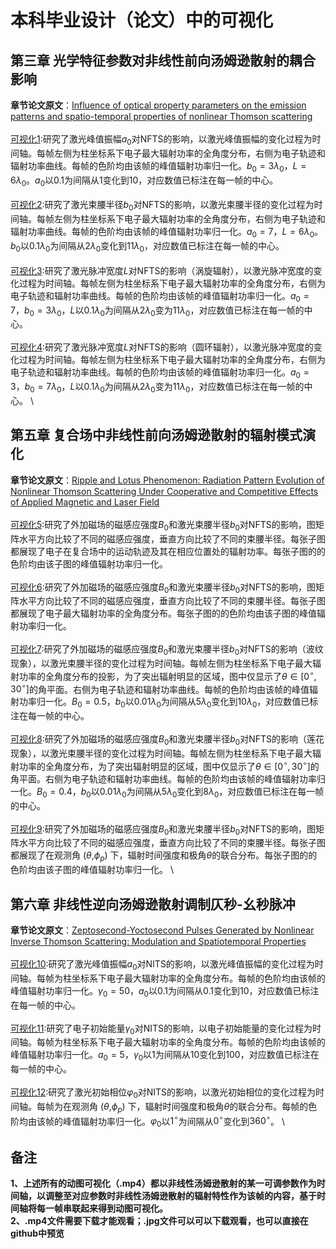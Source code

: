 # 本科毕业设计（论文）中的可视化
## 第三章  光学特征参数对非线性前向汤姆逊散射的耦合影响
**章节论文原文**：[Influence of optical property parameters on the emission patterns and spatio-temporal properties of nonlinear Thomson scattering](https://doi.org/10.1364/JOSAB.528405)\
\
[可视化1](https://github.com/Hey-Chillax/Visualization-of-graduation-project/blob/f1029e647b37eb0fb4baa108d738d531b13874ee/Visualization1.mp4):研究了激光峰值振幅$`a_0`$对NFTS的影响，以激光峰值振幅的变化过程为时间轴。每帧左侧为柱坐标系下电子最大辐射功率的全角度分布，右侧为电子轨迹和辐射功率曲线。每帧的色阶均由该帧的峰值辐射功率归一化。$`b_0=3\lambda_0`$，$`L=6\lambda_0`$。$`a_0`$以$`0.1`$为间隔从$`1`$变化到$`10`$，对应数值已标注在每一帧的中心。\
\
[可视化2](https://github.com/Hey-Chillax/Visualization-of-graduation-project/blob/f1029e647b37eb0fb4baa108d738d531b13874ee/Visualization2.mp4):研究了激光束腰半径$`b_0`$对NFTS的影响，以激光束腰半径的变化过程为时间轴。每帧左侧为柱坐标系下电子最大辐射功率的全角度分布，右侧为电子轨迹和辐射功率曲线。每帧的色阶均由该帧的峰值辐射功率归一化。$`a_0=7`$，$`L=6\lambda_0`$。$`b_0`$以$`0.1\lambda_0`$为间隔从$`2\lambda_0`$变化到$`11\lambda_0`$，对应数值已标注在每一帧的中心。\
\
[可视化3](https://github.com/Hey-Chillax/Visualization-of-graduation-project/blob/f1029e647b37eb0fb4baa108d738d531b13874ee/Visualization3.mp4):研究了激光脉冲宽度$`L`$对NFTS的影响（涡旋辐射），以激光脉冲宽度的变化过程为时间轴。每帧左侧为柱坐标系下电子最大辐射功率的全角度分布，右侧为电子轨迹和辐射功率曲线。每帧的色阶均由该帧的峰值辐射功率归一化。$`a_0=7`$，$`b_0=3\lambda_0`$，$`L`$以$`0.1\lambda_0`$为间隔从$`2\lambda_0`$变为$`11\lambda_0`$，对应数值已标注在每一帧的中心。\
\
[可视化4](https://github.com/Hey-Chillax/Visualization-of-graduation-project/blob/f1029e647b37eb0fb4baa108d738d531b13874ee/Visualization4.mp4):研究了激光脉冲宽度$`L`$对NFTS的影响（圆环辐射），以激光脉冲宽度的变化过程为时间轴。每帧左侧为柱坐标系下电子最大辐射功率的全角度分布，右侧为电子轨迹和辐射功率曲线。每帧的色阶均由该帧的峰值辐射功率归一化。$`a_0=3`$，$`b_0=7\lambda_0`$，$`L`$以$`0.1\lambda_0`$为间隔从$`2\lambda_0`$变为$`11\lambda_0`$，对应数值已标注在每一帧的中心。
\
## 第五章  复合场中非线性前向汤姆逊散射的辐射模式演化
**章节论文原文**：[Ripple and Lotus Phenomenon: Radiation Pattern Evolution of Nonlinear Thomson Scattering Under Cooperative and Competitive Effects of Applied Magnetic and Laser Field](https://doi.org/10.1109/JPHOT.2024.3438237)\
\
[可视化5](https://github.com/Hey-Chillax/Visualization-of-graduation-project/blob/f1029e647b37eb0fb4baa108d738d531b13874ee/Visualization5.jpg):研究了外加磁场的磁感应强度$`B_0`$和激光束腰半径$`b_0`$对NFTS的影响，图矩阵水平方向比较了不同的磁感应强度，垂直方向比较了不同的束腰半径。每张子图都展现了电子在复合场中的运动轨迹及其在相应位置处的辐射功率。每张子图的的色阶均由该子图的峰值辐射功率归一化。\
\
[可视化6](https://github.com/Hey-Chillax/Visualization-of-graduation-project/blob/f1029e647b37eb0fb4baa108d738d531b13874ee/Visualization6.jpg):研究了外加磁场的磁感应强度$`B_0`$和激光束腰半径$`b_0`$对NFTS的影响，图矩阵水平方向比较了不同的磁感应强度，垂直方向比较了不同的束腰半径。每张子图都展现了电子最大辐射功率的全角度分布。每张子图的的色阶均由该子图的峰值辐射功率归一化。\
\
[可视化7](https://github.com/Hey-Chillax/Visualization-of-graduation-project/blob/f1029e647b37eb0fb4baa108d738d531b13874ee/Visualization7.mp4):研究了外加磁场的磁感应强度$`B_0`$和激光束腰半径$`b_0`$对NFTS的影响（波纹现象），以激光束腰半径的变化过程为时间轴。每帧左侧为柱坐标系下电子最大辐射功率的全角度分布的投影，为了突出辐射明显的区域，图中仅显示了$`\theta \in [0^\circ, 30^\circ]`$的角平面。右侧为电子轨迹和辐射功率曲线。每帧的色阶均由该帧的峰值辐射功率归一化。$`B_0=0.5`$，$`b_0`$以$`0.01\lambda_0`$为间隔从$`5\lambda_0`$变化到$`10\lambda_0`$，对应数值已标注在每一帧的中心。\
\
[可视化8](https://github.com/Hey-Chillax/Visualization-of-graduation-project/blob/f1029e647b37eb0fb4baa108d738d531b13874ee/Visualization8.mp4):研究了外加磁场的磁感应强度$`B_0`$和激光束腰半径$`b_0`$对NFTS的影响（莲花现象），以激光束腰半径的变化过程为时间轴。每帧左侧为柱坐标系下电子最大辐射功率的全角度分布，为了突出辐射明显的区域，图中仅显示了$`\theta \in [0^\circ, 30^\circ]`$的角平面。右侧为电子轨迹和辐射功率曲线。每帧的色阶均由该帧的峰值辐射功率归一化。$`B_0=0.4`$，$`b_0`$以$`0.01\lambda_0`$为间隔从$`5\lambda_0`$变化到$`8\lambda_0`$，对应数值已标注在每一帧的中心。\
\
[可视化9](https://github.com/Hey-Chillax/Visualization-of-graduation-project/blob/f1029e647b37eb0fb4baa108d738d531b13874ee/Visualization9.jpg):研究了外加磁场的磁感应强度$`B_0`$和激光束腰半径$`b_0`$对NFTS的影响，图矩阵水平方向比较了不同的磁感应强度，垂直方向比较了不同的束腰半径。每张子图都展现了在观测角 ($`\theta`$,$`\phi_p`$) 下，辐射时间强度和极角$`\theta`$的联合分布。每张子图的的色阶均由该子图的峰值辐射功率归一化。
\
## 第六章  非线性逆向汤姆逊散射调制仄秒-幺秒脉冲
**章节论文原文**：[Zeptosecond-Yoctosecond Pulses Generated by Nonlinear Inverse Thomson Scattering: Modulation and Spatiotemporal Properties](https://doi.org/10.3390/app14167038)\
\
[可视化10](https://github.com/Hey-Chillax/Visualization-of-graduation-project/blob/f1029e647b37eb0fb4baa108d738d531b13874ee/Visualization10.mp4):研究了激光峰值振幅$`a_0`$对NITS的影响，以激光峰值振幅的变化过程为时间轴。每帧为柱坐标系下电子最大辐射功率的全角度分布。每帧的色阶均由该帧的峰值辐射功率归一化。$`\gamma_0=50`$，$`a_0`$以$`0.1`$为间隔从$`0.1`$变化到$`10`$，对应数值已标注在每一帧的中心。\
\
[可视化11](https://github.com/Hey-Chillax/Visualization-of-graduation-project/blob/f1029e647b37eb0fb4baa108d738d531b13874ee/Visualization11.mp4):研究了电子初始能量$`\gamma_0`$对NITS的影响，以电子初始能量的变化过程为时间轴。每帧为柱坐标系下电子最大辐射功率的全角度分布。每帧的色阶均由该帧的峰值辐射功率归一化。$`a_0=5`$，$`\gamma_0`$以$`1`$为间隔从$`10`$变化到$`100`$，对应数值已标注在每一帧的中心。\
\
[可视化12](https://github.com/Hey-Chillax/Visualization-of-graduation-project/blob/f1029e647b37eb0fb4baa108d738d531b13874ee/Visualization12.mp4):研究了激光初始相位$`\varphi_0`$对NITS的影响，以激光初始相位的变化过程为时间轴。每帧为在观测角 ($`\theta`$,$`\phi_p`$) 下，辐射时间强度和极角$`\theta`$的联合分布。每帧的色阶均由该帧的峰值辐射功率归一化。$`\varphi_0`$以$`1^\circ`$为间隔从$`0^\circ`$变化到$`360^\circ`$。
\
## 备注
**1、上述所有的动图可视化（.mp4）都以非线性汤姆逊散射的某一可调参数作为时间轴，以调整至对应参数时非线性汤姆逊散射的辐射特性作为该帧的内容，基于时间轴将每一帧串联起来得到动图可视化。**\
**2、.mp4文件需要下载才能观看；.jpg文件可以可以下载观看，也可以直接在github中预览**
